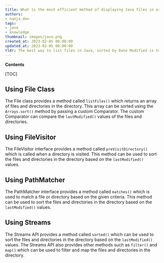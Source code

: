 ```yaml
---
title: What is the most efficient method of displaying Java files in order of date modified?
authors:
- nanja_dev
tags:
- java
- knowledge
thumbnail: images/java.png
created_at: 2023-02-05 00:00:00
updated_at: 2023-02-05 00:00:00
tldr: The best way to list files in Java, sorted by Date Modified is to use the Files.list() method with a Comparator to sort the files by their last modified date.
---
```


**Contents**

[TOC]

## Using File Class
The File class provides a method called `listFiles()` which returns an array of files and directories in the directory. This array can be sorted using the `Arrays.sort()` method by passing a custom Comparator. The custom Comparator can compare the `lastModified()` values of the files and directories.

## Using FileVisitor
The FileVisitor interface provides a method called `preVisitDirectory()` which is called when a directory is visited. This method can be used to sort the files and directories in the directory based on the `lastModified()` values.

## Using PathMatcher
The PathMatcher interface provides a method called `matches()` which is used to match a file or directory based on the given criteria. This method can be used to sort the files and directories in the directory based on the `lastModified()` values.

## Using Streams
The Streams API provides a method called `sorted()` which can be used to sort the files and directories in the directory based on the `lastModified()` values. The Streams API also provides other methods such as `filter()` and `map()` which can be used to filter and map the files and directories in the directory.
